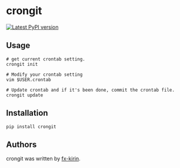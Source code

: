# crongit

[![Latest PyPI version](https://img.shields.io/pypi/v/package_name.svg)](https://pypi.python.org/pypi/crongit)

## Usage

```
# get current crontab setting.
crongit init

# Modify your crontab setting
vim $USER.crontab

# Update crontab and if it's been done, commit the crontab file.
crongit update
```

## Installation

```
pip install crongit
```

## Authors

crongit was written by [fx-kirin](fx.kirin@gmail.com).
